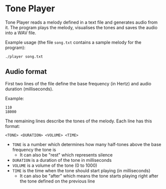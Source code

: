 # Tone Player
Tone Player reads a melody defined in a text file and generates audio
from it. The program plays the melody, visualises the tones and saves
the audio into a WAV file.

Example usage (the file `song.txt` contains a sample melody for the program):
```
./player song.txt
```

## Audio format
First two lines of the file define the base frequency (in Hertz)
and audio duration (milliseconds).

Example:
```
110
18000
```

The remaining lines describe the tones of the melody. Each line
has this format:
```
<TONE> <DURATION> <VOLUME> <TIME>
```

- `TONE` is a number which determines how many half-tones above the base frequency the tone is
    - It can also be "rest" which represents silence
- `DURATION` is a duration of the tone in milliseconds
- `VOLUME` is a volume of the tone (0 to 1000)
- `TIME` is the time when the tone should start playing (in milliseconds)
    - It can also be "after" which means the tone starts playing right after the tone defined on the previous line
